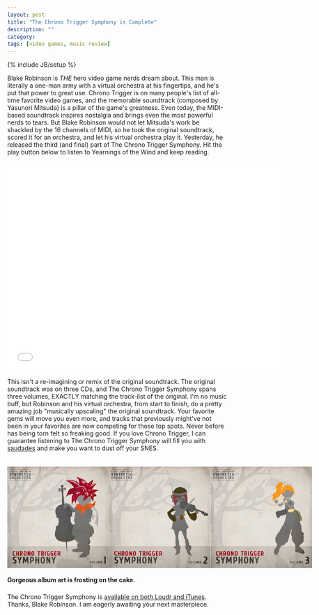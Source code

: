 ```yaml
---
layout: post
title: "The Chrono Trigger Symphony is Complete"
description: ""
category: 
tags: [video games, music review]
---
```

{% include JB/setup %}

Blake Robinson is *THE* hero video game nerds dream about. This man is literally a one-man army with a virtual orchestra at his fingertips, and he's put that power to great use. Chrono Trigger is on many people's list of all-time favorite video games, and the memorable soundtrack (composed by Yasunori Mitsuda) is a pillar of the game's greatness. Even today, the MIDI-based soundtrack inspires nostalgia and brings even the most powerful nerds to tears. But Blake Robinson would not let Mitsuda's work be shackled by the 16 channels of MIDI, so he took the original soundtrack, scored it for an orchestra, and let his virtual orchestra play it. Yesterday, he released the third (and final) part of The Chrono Trigger Symphony. Hit the play button below to listen to Yearnings of the Wind and keep reading.

<div style="text-align: center">
<iframe width="640" height="480" src="//www.youtube-nocookie.com/embed/SUclDZHax0w?rel=0" frameborder="0"></iframe>
</div>

This isn't a re-imagining or remix of the original soundtrack. The original soundtrack was on three CDs, and The Chrono Trigger Symphony spans three volumes, EXACTLY matching the track-list of the original. I'm no music buff, but Robinson and his virtual orchestra, from start to finish, do a pretty amazing job "musically upscaling" the original soundtrack. Your favorite gems will move you even more, and tracks that previously might've not been in your favorites are now competing for those top spots. Never before has being torn felt so freaking good. If you love Chrono Trigger, I can guarantee listening to The Chrono Trigger Symphony will fill you with [saudades][2] and make you want to dust off your SNES.

<div>
	<img style="max-width: 700px; border: 0px; margin-top: 20px; margin-bottom: 0px;" src="/assets/images/posts/2014-01-30/ct.png"/>
	<p class="caption-text" style="line-height: 1.5em; margin-bottom: 20px;"><b>Gorgeous album art is frosting on the cake.</b></p>
</div>

The Chrono Trigger Symphony is [available on both Loudr and iTunes][1]. Thanks, Blake Robinson. I am eagerly awaiting your next masterpiece.

[1]: http://thechronosymphony.com/
[2]: https://en.wikipedia.org/wiki/Saudade